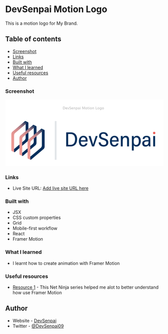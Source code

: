 # DevSenpai Motion Logo

This is a motion logo for My Brand.

## Table of contents

- [Screenshot](#screenshot)
- [Links](#links)
- [Built with](#built-with)
- [What I learned](#what-i-learned)
- [Useful resources](#useful-resources)
- [Author](#author)

### Screenshot

![](./screenshot.png)

### Links

- Live Site URL: [Add live site URL here](https://your-live-site-url.com)

### Built with

- JSX
- CSS custom properties
- Grid
- Mobile-first workflow
- React
- Framer Motion

### What I learned

- I learnt how to create animation with Framer Motion

### Useful resources

- [Resource 1](https://www.youtube.com/watch?v=2V1WK-3HQNk&list=PL4cUxeGkcC9iHDnQfTHEVVceOEBsOf07i) - This Net Ninja series helped me alot to better understand how use Framer Motion

## Author

- Website - [DevSenpai](https://www.your-site.com)
- Twitter - [@DevSenpai09](https://twitter.com/DevSenpai09)
